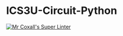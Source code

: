 # ICS3U-Circuit-Python

[![Mr Coxall's Super Linter](https://github.com/marshall-demars/ICS3U-Circuit-Python/workflows/Mr%20Coxall's%20Super%20Linter/badge.svg)](https://github.com/marshall-demars/ICS3U-Circuit-Python/actions/)
